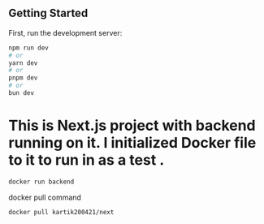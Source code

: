 

## Getting Started

First, run the development server:

```bash
npm run dev
# or
yarn dev
# or
pnpm dev
# or
bun dev
```

# This is Next.js project with backend running on it. I initialized Docker file to it to run in as a test .
 
 ```bash
 docker run backend
```
docker pull command
```bash
docker pull kartik200421/next
```
